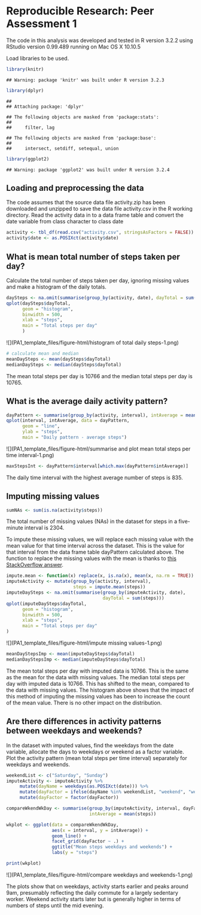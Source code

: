 # Reproducible Research: Peer Assessment 1
The code in this analysis was developed and tested in R version 3.2.2 using RStudio version 0.99.489 running on Mac OS X 10.10.5

Load libraries to be used.

```r
library(knitr)
```

```
## Warning: package 'knitr' was built under R version 3.2.3
```

```r
library(dplyr)
```

```
## 
## Attaching package: 'dplyr'
```

```
## The following objects are masked from 'package:stats':
## 
##     filter, lag
```

```
## The following objects are masked from 'package:base':
## 
##     intersect, setdiff, setequal, union
```

```r
library(ggplot2)
```

```
## Warning: package 'ggplot2' was built under R version 3.2.4
```

## Loading and preprocessing the data
The code assumes that the source data file activity.zip has been downloaded and unzipped to save the data file activity.csv in the R working directory.
Read the activity data in to a data frame table and convert the date variable from class character to class date

```r
activity <- tbl_df(read.csv("activity.csv", stringsAsFactors = FALSE))
activity$date <- as.POSIXct(activity$date)
```

## What is mean total number of steps taken per day?
Calculate the total number of steps taken per day, ignoring missing values and make a histogram of the daily totals.

```r
daySteps <- na.omit(summarise(group_by(activity, date), dayTotal = sum(steps)))
qplot(daySteps$dayTotal, 
      geom = "histogram", 
      binwidth = 500,
      xlab = "steps", 
      main = "Total steps per day"
      )
```

![](PA1_template_files/figure-html/histogram of total daily steps-1.png)

```r
# calculate mean and median
meanDaySteps <- mean(daySteps$dayTotal)
medianDaySteps <- median(daySteps$dayTotal)
```
The mean total steps per day is 10766 and the median total steps per day is 10765.

## What is the average daily activity pattern?

```r
dayPattern <- summarise(group_by(activity, interval), intAverage = mean(steps, na.rm = TRUE))
qplot(interval, intAverage, data = dayPattern, 
      geom = "line",
      ylab = "steps",
      main = "Daily pattern - average steps")
```

![](PA1_template_files/figure-html/summarise and plot mean total steps per time interval-1.png)


```r
maxStepsInt <- dayPattern$interval[which.max(dayPattern$intAverage)]
```
The daily time interval with the highest average number of steps is 835.

## Imputing missing values

```r
sumNAs <- sum(is.na(activity$steps))
```
The total number of missing values (NAs) in the dataset for steps in a five-minute interval is 2304.

To impute these missing values, we will replace each missing value with the mean value for that time interval across the dataset. This is the value for that interval from the data frame table dayPattern calculated above. The function to replace the missing values with the mean is thanks to [this StackOverflow answer][1].

```r
impute.mean <- function(x) replace(x, is.na(x), mean(x, na.rm = TRUE))
imputeActivity <- mutate(group_by(activity, interval), 
                         steps = impute.mean(steps))
imputeDaySteps <- na.omit(summarise(group_by(imputeActivity, date),
                                    dayTotal = sum(steps)))
qplot(imputeDaySteps$dayTotal, 
      geom = "histogram", 
      binwidth = 500,
      xlab = "steps", 
      main = "Total steps per day"
)
```

![](PA1_template_files/figure-html/impute missing values-1.png)

```r
meanDayStepsImp <- mean(imputeDaySteps$dayTotal)
medianDayStepsImp <- median(imputeDaySteps$dayTotal)
```
The mean total steps per day with imputed data is 10766. This is the same as the mean for the data with missing values.
The median total steps per day with imputed data is 10766. This has shifted to the mean, compared to the data with missing values.
The histogram above shows that the impact of this method of imputing the missing values has been to increase the count of the mean value. There is no other impact on the distribution.

## Are there differences in activity patterns between weekdays and weekends?
In the dataset with imputed values, find the weekdays from the date variable, allocate the days to weekdays or weekend as a factor variable. Plot the activity pattern (mean total steps per time interval) separately for weekdays and weekends. 

```r
weekendList <- c("Saturday", "Sunday")
imputeActivity <- imputeActivity %>%
     mutate(dayName = weekdays(as.POSIXct(date))) %>%
     mutate(dayFactor = ifelse(dayName %in% weekendList, "weekend", "weekday")) %>%
     mutate(dayFactor = factor(dayFactor))

compareWkendWkDay <- summarise(group_by(imputeActivity, interval, dayFactor), 
                               intAverage = mean(steps))

wkplot <- ggplot(data = compareWkendWkDay,
                 aes(x = interval, y = intAverage)) +
                 geom_line() +
                 facet_grid(dayFactor ~ .) +
                 ggtitle("Mean steps weekdays and weekends") +
                 labs(y = "steps")

print(wkplot)     
```

![](PA1_template_files/figure-html/compare weekdays and weekends-1.png)

The plots show that on weekdays, activity starts earlier and peaks around 9am, presumably reflecting the daily commute for a largely sedentary worker. Weekend activity starts later but is generally higher in terms of numbers of steps until the mid evening. 

[1]: http://stackoverflow.com/questions/9322773/how-to-replace-na-with-mean-by-subset-in-r-impute-with-plyr
